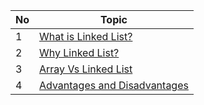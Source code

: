 | No  | Topic                                                             |
| --- | ----------------------------------------------------------------- |
| 1   | [What is Linked List?](<./Introduction/What is Linkedlist.md>)    |
| 2   | [Why Linked List? ](<./Introduction/Why Linked List.md>)          |
| 3   | [Array Vs Linked List ](<./Introduction/Array vs Linked List.md>) |
| 4   | [Advantages and Disadvantages ](./Introduction/ProCons.md)        |
